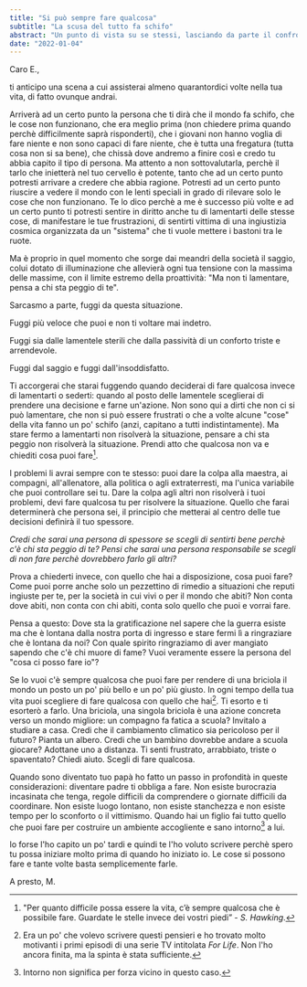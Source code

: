 ```yaml
---
title: "Si può sempre fare qualcosa"
subtitle: "La scusa del tutto fa schifo"
abstract: "Un punto di vista su se stessi, lasciando da parte il confronto con gli altri"
date: "2022-01-04"
---
```


Caro E.,

ti anticipo una scena a cui assisterai almeno quarantordici volte nella tua vita, di fatto ovunque andrai.

Arriverà ad un certo punto la persona che ti dirà che il mondo fa schifo, che le cose non funzionano, che era meglio prima (non chiedere prima quando perchè difficilmente saprà risponderti), che i giovani non hanno voglia di fare niente e non sono capaci di fare niente, che è tutta una fregatura (tutta cosa non si sa bene), che chissà dove andremo a finire così e credo tu abbia capito il tipo di persona. Ma attento a non sottovalutarla, perchè il tarlo che inietterà nel tuo cervello è potente, tanto che ad un certo punto potresti arrivare a credere che abbia ragione. Potresti ad un certo punto riuscire a vedere il mondo con le lenti speciali in grado di rilevare solo le cose che non funzionano. Te lo dico perchè a me è successo più volte e ad un certo punto ti potresti sentire in diritto anche tu di lamentarti delle stesse cose, di manifestare le tue frustrazioni, di sentirti vittima di una ingiustizia cosmica organizzata da un "sistema" che ti vuole mettere i bastoni tra le ruote.

Ma è proprio in quel momento che sorge dai meandri della società il saggio, colui dotato di illuminazione che allevierà ogni tua tensione con la massima delle massime, con il limite estremo della proattività: "Ma non ti lamentare, pensa a chi sta peggio di te".

Sarcasmo a parte, fuggi da questa situazione. 

Fuggi più veloce che puoi e non ti voltare mai indetro.

Fuggi sia dalle lamentele sterili che dalla passività di un conforto triste e arrendevole. 

Fuggi dal saggio e fuggi dall'insoddisfatto.

Ti accorgerai che starai fuggendo quando deciderai di fare qualcosa invece di lamentarti o sederti: quando al posto delle lamentele sceglierai di prendere una decisione e farne un'azione. Non sono qui a dirti che non ci si può lamentare, che non si può essere frustrati o che a volte alcune "cose" della vita fanno un po' schifo (anzi, capitano a tutti indistintamente). Ma stare fermo a lamentarti non risolverà la situazione, pensare a chi sta peggio non risolverà la situazione. Prendi atto che qualcosa non va e chiediti cosa puoi fare[^1].

I problemi li avrai sempre con te stesso: puoi dare la colpa alla maestra, ai compagni, all'allenatore, alla politica o agli extraterresti, ma l'unica variabile che puoi controllare sei tu. Dare la colpa agli altri non risolverà i tuoi problemi, devi fare qualcosa tu per risolvere la situazione.
Quello che farai determinerà che persona sei, il principio che metterai al centro delle tue decisioni definirà il tuo spessore.

*Credi che sarai una persona di spessore se scegli di sentirti bene perchè c'è chi sta peggio di te? Pensi che sarai una persona responsabile se scegli di non fare perchè dovrebbero farlo gli altri?*

Prova a chiederti invece, con quello che hai a disposizione, cosa puoi fare? Come puoi porre anche solo un pezzettino di rimedio a situazioni che reputi ingiuste per te, per la società in cui vivi o per il mondo che abiti? Non conta dove abiti, non conta con chi abiti, conta solo quello che puoi e vorrai fare.

Pensa a questo: Dove sta la gratificazione nel sapere che la guerra esiste ma che è lontana dalla nostra porta di ingresso e stare fermi lì a ringraziare che è lontana da noi? Con quale spirito ringraziamo di aver mangiato sapendo che c'è chi muore di fame? Vuoi veramente essere la persona del "cosa ci posso fare io"?

Se lo vuoi c'è sempre qualcosa che puoi fare per rendere di una briciola il mondo un posto un po' più bello e un po' più giusto. In ogni tempo della tua vita puoi scegliere di fare qualcosa con quello che hai[^2]. Ti esorto e ti esorterò a farlo. Una briciola, una singola briciola è una azione concreta verso un mondo migliore: un compagno fa fatica a scuola? Invitalo a studiare a casa. Credi che il cambiamento climatico sia pericoloso per il futuro? Pianta un albero. Credi che un bambino dovrebbe andare a scuola giocare? Adottane uno a distanza. Ti senti frustrato, arrabbiato, triste o spaventato? Chiedi aiuto. Scegli di fare qualcosa.

Quando sono diventato tuo papà ho fatto un passo in profondità in queste considerazioni: diventare padre ti obbliga a fare. Non esiste burocrazia incasinata che tenga, regole difficili da comprendere o giornate difficili da coordinare. Non esiste luogo lontano, non esiste stanchezza e non esiste tempo per lo sconforto o il vittimismo.
Quando hai un figlio fai tutto quello che puoi fare per costruire un ambiente accogliente e sano intorno[^3] a lui.

Io forse l'ho capito un po' tardi e quindi te l'ho voluto scrivere perchè spero tu possa iniziare molto prima di quando ho iniziato io.
Le cose si possono fare e tante volte basta semplicemente farle.

A presto,
M.

[^1]: "Per quanto difficile possa essere la vita, c’è sempre qualcosa che è possibile fare. Guardate le stelle invece dei vostri piedi” - *S. Hawking*.
[^2]: Era un po' che volevo scrivere questi pensieri e ho trovato molto motivanti i primi episodi di una serie TV intitolata *For Life*. Non l'ho ancora finita, ma la spinta è stata sufficiente.
[^3]: Intorno non significa per forza vicino in questo caso.
